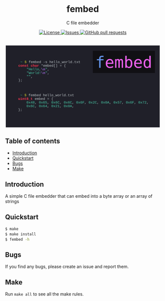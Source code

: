 <h1 align="center">fembed</h1>
<p align="center">C file embedder</p>

<p align="center">
	<a href="./LICENSE">
		<img alt="License" src="https://img.shields.io/badge/license-GPL-blue?color=7aca00"/>
	</a>
	<a href="https://github.com/LordOfTrident/fembed/issues">
		<img alt="Issues" src="https://img.shields.io/github/issues/LordOfTrident/fembed?color=0088ff"/>
	</a>
	<a href="https://github.com/LordOfTrident/fembed/pulls">
		<img alt="GitHub pull requests" src="https://img.shields.io/github/issues-pr/LordOfTrident/fembed?color=0088ff"/>
	</a>
	<br><br><br>
	<img width="500px" src="res/thumbnail.png"/>
</p>

## Table of contents
* [Introduction](#introduction)
* [Quickstart](#quickstart)
* [Bugs](#bugs)
* [Make](#make)

## Introduction
A simple C file embedder that can embed into a byte array or an array of strings

## Quickstart
```sh
$ make
$ make install
$ fembed -h
```

## Bugs
If you find any bugs, please create an issue and report them.

## Make
Run `make all` to see all the make rules.
